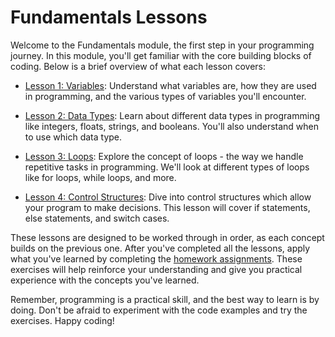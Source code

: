 # Fundamentals Lessons

Welcome to the Fundamentals module, the first step in your programming journey. In this module, you'll get familiar with the core building blocks of coding. Below is a brief overview of what each lesson covers:

- [Lesson 1: Variables](./lessons/lesson1.md): Understand what variables are, how they are used in programming, and the various types of variables you'll encounter.

- [Lesson 2: Data Types](./lessons/lesson2.md): Learn about different data types in programming like integers, floats, strings, and booleans. You'll also understand when to use which data type.

- [Lesson 3: Loops](./lessons/lesson3.md): Explore the concept of loops - the way we handle repetitive tasks in programming. We'll look at different types of loops like for loops, while loops, and more.

- [Lesson 4: Control Structures](./lessons/lesson4.md): Dive into control structures which allow your program to make decisions. This lesson will cover if statements, else statements, and switch cases.

These lessons are designed to be worked through in order, as each concept builds on the previous one. After you've completed all the lessons, apply what you've learned by completing the [homework assignments](./homework/). These exercises will help reinforce your understanding and give you practical experience with the concepts you've learned.

Remember, programming is a practical skill, and the best way to learn is by doing. Don't be afraid to experiment with the code examples and try the exercises. Happy coding!
